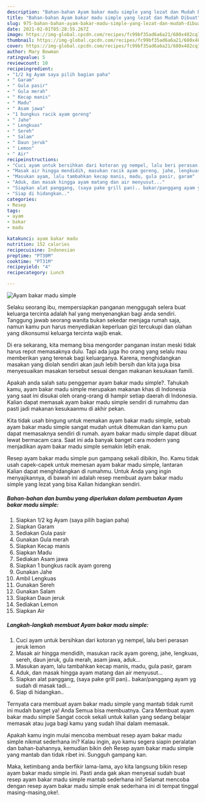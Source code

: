 ```yaml
---
description: "Bahan-bahan Ayam bakar madu simple yang lezat dan Mudah Dibuat"
title: "Bahan-bahan Ayam bakar madu simple yang lezat dan Mudah Dibuat"
slug: 975-bahan-bahan-ayam-bakar-madu-simple-yang-lezat-dan-mudah-dibuat
date: 2021-02-01T05:28:55.267Z
image: https://img-global.cpcdn.com/recipes/fc99bf35ad6a6a21/680x482cq70/ayam-bakar-madu-simple-foto-resep-utama.jpg
thumbnail: https://img-global.cpcdn.com/recipes/fc99bf35ad6a6a21/680x482cq70/ayam-bakar-madu-simple-foto-resep-utama.jpg
cover: https://img-global.cpcdn.com/recipes/fc99bf35ad6a6a21/680x482cq70/ayam-bakar-madu-simple-foto-resep-utama.jpg
author: Mary Bowman
ratingvalue: 5
reviewcount: 10
recipeingredient:
- "1/2 kg Ayam saya pilih bagian paha"
- " Garam"
- " Gula pasir"
- " Gula merah"
- " Kecap manis"
- " Madu"
- " Asam jawa"
- "1 bungkus racik ayam goreng"
- " Jahe"
- " Lengkuas"
- " Sereh"
- " Salam"
- " Daun jeruk"
- " Lemon"
- " Air"
recipeinstructions:
- "Cuci ayam untuk bersihkan dari kotoran yg nempel, lalu beri perasan jeruk lemon"
- "Masak air hingga mendidih, masukan racik ayam goreng, jahe, lengkuas, sereh, daun jeruk, gula merah, asam jawa, aduk..."
- "Masukan ayam, lalu tambahkan kecap manis, madu, gula pasir, garam"
- "Aduk, dan masak hingga ayam matang dan air menyusut..."
- "Siapkan alat panggang, (saya pake grill pan).. bakar/panggang ayam yg sudah di masak tadi..."
- "Siap di hidangkan.."
categories:
- Resep
tags:
- ayam
- bakar
- madu

katakunci: ayam bakar madu 
nutrition: 152 calories
recipecuisine: Indonesian
preptime: "PT30M"
cooktime: "PT31M"
recipeyield: "4"
recipecategory: Lunch

---
```



![Ayam bakar madu simple](https://img-global.cpcdn.com/recipes/fc99bf35ad6a6a21/680x482cq70/ayam-bakar-madu-simple-foto-resep-utama.jpg)

Selaku seorang ibu, mempersiapkan panganan menggugah selera buat keluarga tercinta adalah hal yang menyenangkan bagi anda sendiri. Tanggung jawab seorang  wanita bukan sekedar menjaga rumah saja, namun kamu pun harus menyediakan keperluan gizi tercukupi dan olahan yang dikonsumsi keluarga tercinta wajib enak.

Di era  sekarang, kita memang bisa mengorder panganan instan meski tidak harus repot memasaknya dulu. Tapi ada juga lho orang yang selalu mau memberikan yang terenak bagi keluarganya. Karena, menghidangkan masakan yang diolah sendiri akan jauh lebih bersih dan kita juga bisa menyesuaikan masakan tersebut sesuai dengan makanan kesukaan famili. 



Apakah anda salah satu penggemar ayam bakar madu simple?. Tahukah kamu, ayam bakar madu simple merupakan makanan khas di Indonesia yang saat ini disukai oleh orang-orang di hampir setiap daerah di Indonesia. Kalian dapat memasak ayam bakar madu simple sendiri di rumahmu dan pasti jadi makanan kesukaanmu di akhir pekan.

Kita tidak usah bingung untuk memakan ayam bakar madu simple, sebab ayam bakar madu simple sangat mudah untuk ditemukan dan kamu pun dapat memasaknya sendiri di rumah. ayam bakar madu simple dapat dibuat lewat bermacam cara. Saat ini ada banyak banget cara modern yang menjadikan ayam bakar madu simple semakin lebih enak.

Resep ayam bakar madu simple pun gampang sekali dibikin, lho. Kamu tidak usah capek-capek untuk memesan ayam bakar madu simple, lantaran Kalian dapat menghidangkan di rumahmu. Untuk Anda yang ingin menyajikannya, di bawah ini adalah resep membuat ayam bakar madu simple yang lezat yang bisa Kalian hidangkan sendiri.

<!--inarticleads1-->

##### Bahan-bahan dan bumbu yang diperlukan dalam pembuatan Ayam bakar madu simple:

1. Siapkan 1/2 kg Ayam (saya pilih bagian paha)
1. Siapkan  Garam
1. Sediakan  Gula pasir
1. Gunakan  Gula merah
1. Siapkan  Kecap manis
1. Siapkan  Madu
1. Sediakan  Asam jawa
1. Siapkan 1 bungkus racik ayam goreng
1. Gunakan  Jahe
1. Ambil  Lengkuas
1. Gunakan  Sereh
1. Gunakan  Salam
1. Siapkan  Daun jeruk
1. Sediakan  Lemon
1. Siapkan  Air




<!--inarticleads2-->

##### Langkah-langkah membuat Ayam bakar madu simple:

1. Cuci ayam untuk bersihkan dari kotoran yg nempel, lalu beri perasan jeruk lemon
1. Masak air hingga mendidih, masukan racik ayam goreng, jahe, lengkuas, sereh, daun jeruk, gula merah, asam jawa, aduk...
1. Masukan ayam, lalu tambahkan kecap manis, madu, gula pasir, garam
1. Aduk, dan masak hingga ayam matang dan air menyusut...
1. Siapkan alat panggang, (saya pake grill pan).. bakar/panggang ayam yg sudah di masak tadi...
1. Siap di hidangkan..




Ternyata cara membuat ayam bakar madu simple yang mantab tidak rumit ini mudah banget ya! Anda Semua bisa membuatnya. Cara Membuat ayam bakar madu simple Sangat cocok sekali untuk kalian yang sedang belajar memasak atau juga bagi kamu yang sudah lihai dalam memasak.

Apakah kamu ingin mulai mencoba membuat resep ayam bakar madu simple nikmat sederhana ini? Kalau ingin, ayo kamu segera siapin peralatan dan bahan-bahannya, kemudian bikin deh Resep ayam bakar madu simple yang mantab dan tidak ribet ini. Sungguh gampang kan. 

Maka, ketimbang anda berfikir lama-lama, ayo kita langsung bikin resep ayam bakar madu simple ini. Pasti anda gak akan menyesal sudah buat resep ayam bakar madu simple mantab sederhana ini! Selamat mencoba dengan resep ayam bakar madu simple enak sederhana ini di tempat tinggal masing-masing,oke!.

